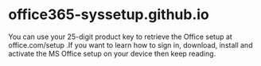 # office365-syssetup.github.io
You can use your 25-digit product key to retrieve the Office setup at office.com/setup .If you want to learn how to sign in, download, install and activate the MS Office setup on your device then keep reading.
